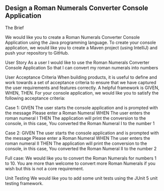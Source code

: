 Design a Roman Numerals Converter Console Application
-----------------------------------------------------
The Brief

We would like you to create a Roman Numerals Converter Console Application using the Java programming language. To create your console application, we would like you to create a Maven project (using IntelliJ) and push your repository to GitHub.

User Story
As a user I would like to use the Roman Numerals Converter Console Application So that I can convert my roman numerals into numbers

User Acceptance Criteria
When building products, it is useful to define and work towards a set of acceptance criteria to ensure that we have captured the user requirements and features correctly. A helpful framework is GIVEN, WHEN, THEN. For your console application, we would like you to satisfy the following acceptance criteria:

Case 1:
GIVEN The user starts the console application and is prompted with the message Please enter a Roman Numeral
WHEN The user enters the roman numeral I
THEN The application will print the conversion to the console, in this case, You converted the Roman Numeral I to the number 1

Case 2:
GIVEN The user starts the console application and is prompted with the message Please enter a Roman Numeral
WHEN The user enters the roman numeral II
THEN The application will print the conversion to the console, in this case, You converted the Roman Numeral II to the number 2

Full case:
We would like you to convert the Roman Numerals for numbers 1 to 10. You are more than welcome to convert more Roman Numerals if you wish but this is not a core requirement.

Unit Testing
We would like you to add some unit tests using the JUnit 5 unit testing framework.
